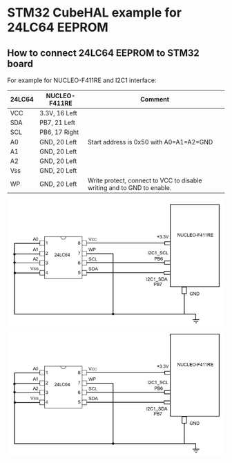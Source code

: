 # STM32 CubeHAL example for 24LC64 EEPROM

## How to connect 24LC64 EEPROM to STM32 board

For example for NUCLEO-F411RE and I2C1 interface: 

| 24LC64 | NUCLEO-F411RE | Comment |
|--------|---------------|---------|
| VCC    | 3.3V, 16 Left | |
| SDA    | PB7, 21 Left  | |
| SCL    | PB6, 17 Right | |
| A0     | GND, 20 Left  | Start address is 0x50 with A0=A1=A2=GND |
| A1     | GND, 20 Left  | |
| A2     | GND, 20 Left  | |
| Vss    | GND, 20 Left  | |
| WP     | GND, 20 Left  | Write protect, connect to VCC to disable writing and to GND to enable. |

<img src="https://github.com/edarichev/mclib/blob/master/examples/STM32_HAL/STM32F411RET6_24LC64/24lc64_pdip.png" />

<img src="https://github.com/edarichev/mclib/blob/master/examples/STM32_HAL/STM32F411RET6_24LC64/24lc64_pdip.png" />

